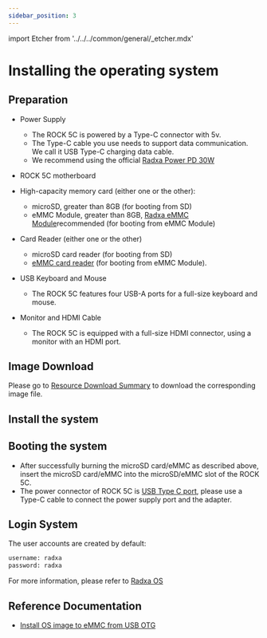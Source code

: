 ```yaml
---
sidebar_position: 3
---
```


import Etcher from '../../../common/general/\_etcher.mdx'

# Installing the operating system

## Preparation

- Power Supply

  - The ROCK 5C is powered by a Type-C connector with 5v.
  - The Type-C cable you use needs to support data communication. We call it USB Type-C charging data cable.
  - We recommend using the official [Radxa Power PD 30W](../accessories/pd-30w)

- ROCK 5C motherboard

- High-capacity memory card (either one or the other):

  - microSD, greater than 8GB (for booting from SD)
  - eMMC Module, greater than 8GB, [Radxa eMMC Module](../accessories/emmc_module)recommended (for booting from eMMC Module)

- Card Reader (either one or the other)

  - microSD card reader (for booting from SD)
  - [eMMC card reader](../accessories/emmc_reader) (for booting from eMMC Module).

- USB Keyboard and Mouse

  - The ROCK 5C features four USB-A ports for a full-size keyboard and mouse.

- Monitor and HDMI Cable

  - The ROCK 5C is equipped with a full-size HDMI connector, using a monitor with an HDMI port.

## Image Download

Please go to [Resource Download Summary](../download) to download the corresponding image file.

## Install the system

<Etcher model="rock5c" />

## Booting the system

- After successfully burning the microSD card/eMMC as described above, insert the microSD card/eMMC into the microSD/eMMC slot of the ROCK 5C.
- The power connector of ROCK 5C is [USB Type C port](../hardware-design/hardware-interface), please use a Type-C cable to connect the power supply port and the adapter.

## Login System

The user accounts are created by default:

```bash
username: radxa
password: radxa
```

For more information, please refer to [Radxa OS](../radxa-os/)

## Reference Documentation

- [Install OS image to eMMC from USB OTG](../low-level-dev/install-os-via-usb-otg)
